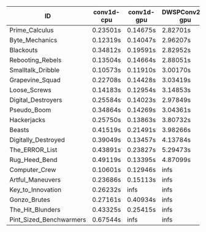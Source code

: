 |ID|conv1d-cpu|conv1d-gpu|DWSPConv2D-gpu|gemm-gpu|avg|
|-|-|-|-|-|-|
|Prime_Calculus|0.23501s|0.14675s|2.82701s|1.72902s|1.23445s|
|Byte_Mechanics|0.12319s|0.14047s|2.96207s|1.77771s|1.25086s|
|Blackouts|0.34812s|0.19591s|2.82952s|1.70932s|1.27072s|
|Rebooting_Rebels|0.13504s|0.14664s|2.88051s|1.93731s|1.27488s|
|Smalltalk_Dribble|0.10573s|0.11910s|3.00170s|1.89374s|1.28007s|
|Grapevine_Squad|0.22708s|0.14428s|3.03419s|1.71545s|1.28025s|
|Loose_Screws|0.14183s|0.12954s|3.14853s|1.77614s|1.29901s|
|Digital_Destroyers|0.25584s|0.14023s|2.97849s|1.89972s|1.31857s|
|Pseudo_Boom|0.34864s|0.14269s|3.04361s|1.91932s|1.36357s|
|Hackerjacks|0.25750s|0.13863s|3.80732s|2.38736s|1.64770s|
|Beasts|0.41519s|0.21491s|3.98266s|2.05656s|1.66733s|
|Digitally_Destroyed|0.39049s|0.13457s|4.13784s|2.49482s|1.78943s|
|The_ERROR_List|0.43891s|0.23827s|5.29473s|3.48883s|2.36518s|
|Rug_Heed_Bend|0.49119s|0.13395s|4.87099s|4.31966s|2.45395s|
|Computer_Crew|0.10601s|0.12946s|infs|4.38281s|infs|
|Artful_Maneuvers|0.23686s|0.15113s|infs|1.69697s|infs|
|Key_to_Innovation|0.26232s|infs|infs|2.56026s|infs|
|Gonzo_Brutes|0.27161s|0.40934s|infs|4.77267s|infs|
|The_Hit_Blunders|0.43325s|0.25415s|infs|3.08827s|infs|
|Pint_Sized_Benchwarmers|0.67544s|infs|infs|4.43192s|infs|
